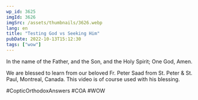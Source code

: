 ```yaml
---
wp_id: 3625
imgId: 3626
imgSrc: /assets/thumbnails/3626.webp
lang: en
title: "Testing God vs Seeking Him"
pubDate: 2022-10-13T15:12:30
tags: ["wow"]
---
```


<!-- page: 6 -->

<p>In the name of the Father, and the Son, and the Holy Spirit; One God, Amen. </p>
<p>We are blessed to learn from our beloved Fr. Peter Saad from St. Peter & St. Paul, Montreal, Canada. This video is of course used with his blessing.</p>
<p>#CopticOrthodoxAnswers #COA #WOW</p>

